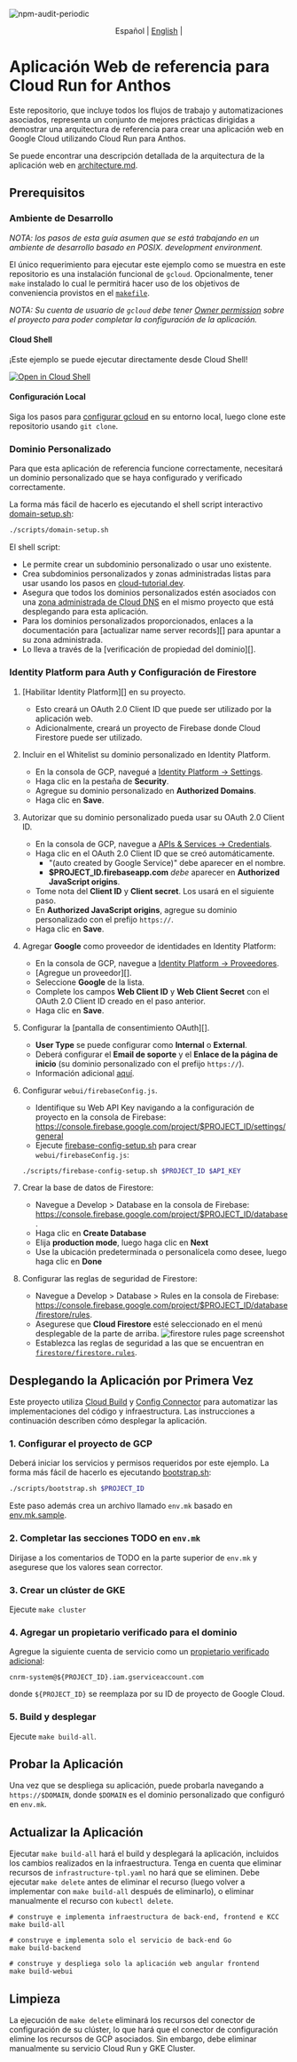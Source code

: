 ![npm-audit-periodic](https://github.com/GoogleCloudPlatform/cloud-run-anthos-reference-web-app/workflows/npm-audit-periodic/badge.svg)

<p align="center">
  <span>Español</span> |
  <a href="../README.md">English</a> |
</p>

# Aplicación Web de referencia para Cloud Run for Anthos

Este repositorio, que incluye todos los flujos de trabajo y automatizaciones asociados, representa un conjunto de mejores prácticas dirigidas a demostrar una arquitectura de referencia para crear una aplicación web en Google Cloud utilizando Cloud Run para Anthos.

Se puede encontrar una descripción detallada de la arquitectura de la aplicación web en [architecture.md][].

## Prerequisitos

### Ambiente de Desarrollo

*NOTA: los pasos de esta guía asumen que se está trabajando en un ambiente de desarrollo basado en POSIX.
development environment.*

El único requerimiento para ejecutar este ejemplo como se muestra en este repositorio es una instalación funcional de `gcloud`. Opcionalmente, tener `make` instalado lo cual le permitirá hacer uso de los objetivos de conveniencia provistos en el [`makefile`][].


*NOTA: Su cuenta de usuario de `gcloud` debe tener [Owner permission][] sobre el proyecto para poder completar la configuración de la aplicación.*

#### Cloud Shell

¡Este ejemplo se puede ejecutar directamente desde Cloud Shell!

[![Open in Cloud Shell](https://gstatic.com/cloudssh/images/open-btn.svg)](https://ssh.cloud.google.com/cloudshell/editor?cloudshell_git_repo=https%3A%2F%2Fgithub.com%2FGoogleCloudPlatform%2Fcloud-run-anthos-reference-web-app&cloudshell_git_branch=master)

#### Configuración Local

Siga los pasos para [configurar gcloud][] en su entorno local,
luego clone este repositorio usando `git clone`.

### Dominio Personalizado

Para que esta aplicación de referencia funcione correctamente, necesitará un dominio personalizado que se haya configurado y verificado correctamente.

La forma más fácil de hacerlo es ejecutando el shell script interactivo [domain-setup.sh][]:

```bash
./scripts/domain-setup.sh
```

El shell script:

* Le permite crear un subdominio personalizado o usar uno existente.
* Crea subdominios personalizados y zonas administradas listas para usar usando los pasos en
  [cloud-tutorial.dev][].
* Asegura que todos los dominios personalizados estén asociados con una [zona administrada de Cloud DNS][Cloud DNS Managed Zone]
  en el mismo proyecto que está desplegando para esta aplicación.
* Para los dominios personalizados proporcionados, enlaces a la documentación para
  [actualizar name server records][] para apuntar a su zona administrada.
* Lo lleva a través de la [verificación de propiedad del dominio][].

### Identity Platform para Auth y Configuración de Firestore

1. [Habilitar Identity Platform][] en su proyecto.
   * Esto creará un OAuth 2.0 Client ID que puede ser utilizado por la aplicación web.
   * Adicionalmente, creará un proyecto de Firebase donde Cloud Firestore puede ser utilizado.
1. Incluir en el Whitelist su dominio personalizado en Identity Platform.
   * En la consola de GCP, navegué a [Identity Platform -> Settings][].
   * Haga clic en la pestaña de **Security**.
   * Agregue su dominio personalizado en **Authorized Domains**.
   * Haga clic en **Save**.
1. Autorizar que su dominio personalizado pueda usar su OAuth 2.0 Client ID.
   * En la consola de GCP, navegue a [APIs & Services -> Credentials][].
   * Haga clic en el OAuth 2.0 Client ID que se creó automáticamente.
     * "(auto created by Google Service)" debe aparecer en el nombre.
     * **$PROJECT_ID.firebaseapp.com** _debe_ aparecer en
       **Authorized JavaScript origins**.
   * Tome nota del **Client ID** y **Client secret**. Los usará en el siguiente paso.
   * En **Authorized JavaScript origins**, agregue su dominio personalizado con el prefijo `https://`.
   * Haga clic en **Save**.
1. Agregar **Google** como proveedor de identidades en Identity Platform:
   * En la consola de GCP, navegue a [Identity Platform -> Proveedores][Identity Platform -> Providers].
   * [Agregue un proveedor][].
   * Seleccione **Google** de la lista.
   * Complete los campos **Web Client ID** y **Web Client Secret** con
     el OAuth 2.0 Client ID creado en el paso anterior.
   * Haga clic en **Save**.
1. Configurar la [pantalla de consentimiento OAuth][].
   * **User Type** se puede configurar como **Internal** o **External**.
   * Deberá configurar el **Email de soporte** y el
     **Enlace de la página de inicio** (su dominio personalizado con el prefijo `https://`).
   * Información adicional
     [aquí](https://support.google.com/cloud/answer/6158849?hl=en#userconsent).
1. Configurar `webui/firebaseConfig.js`.
   * Identifique su Web API Key navigando a la configuración de proyecto en la consola de Firebase:
     <https://console.firebase.google.com/project/$PROJECT_ID/settings/general>
   * Ejecute [firebase-config-setup.sh][] para crear `webui/firebaseConfig.js`:

   ```bash
   ./scripts/firebase-config-setup.sh $PROJECT_ID $API_KEY
   ```

1. Crear la base de datos de Firestore:
   * Navegue a Develop > Database en la consola de Firebase:
     <https://console.firebase.google.com/project/$PROJECT_ID/database>.
   * Haga clic en **Create Database**
   * Elija **production mode**, luego haga clic en **Next**
   * Use la ubicación predeterminada o personalícela como desee, luego haga clic en **Done**

1. Configurar las reglas de seguridad de Firestore:
   * Navegue a Develop > Database > Rules en la consola de Firebase:
     <https://console.firebase.google.com/project/$PROJECT_ID/database/firestore/rules>.
   * Asegurese que **Cloud Firestore** esté seleccionado en el menú desplegable de la parte de arriba.
     ![firestore rules page screenshot][]
   * Establezca las reglas de seguridad a las que se encuentran en [`firestore/firestore.rules`][].

## Desplegando la Aplicación por Primera Vez

Este proyecto utiliza [Cloud Build][] y [Config Connector][] para automatizar las implementaciones del código y infraestructura. Las instrucciones a continuación describen cómo desplegar la aplicación.

### 1. Configurar el proyecto de GCP

Deberá iniciar los servicios y permisos requeridos por este ejemplo. La forma más fácil de hacerlo es ejecutando [bootstrap.sh][]:

```bash
./scripts/bootstrap.sh $PROJECT_ID
```

Este paso además crea un archivo llamado `env.mk` basado en [env.mk.sample](env.mk.sample).

### 2. Completar las secciones TODO en `env.mk`

Dirijase a los comentarios de TODO en la parte superior de `env.mk` y asegurese que los valores sean corrector.

### 3. Crear un clúster de GKE

Ejecute `make cluster`

### 4. Agregar un propietario verificado para el dominio

Agregue la siguiente cuenta de servicio como un [propietario verificado adicional][additional verified owner]:

`cnrm-system@${PROJECT_ID}.iam.gserviceaccount.com`

donde `${PROJECT_ID}` se reemplaza por su ID de proyecto de Google Cloud.

### 5. Build y desplegar

Ejecute `make build-all`.

## Probar la Aplicación

Una vez que se despliega su aplicación, puede probarla navegando a `https://$DOMAIN`,
donde `$DOMAIN` es el dominio personalizado que configuró en `env.mk`.

## Actualizar la Aplicación

Ejecutar `make build-all` hará el build y desplegará la aplicación, incluidos los cambios realizados en la infraestructura. Tenga en cuenta que eliminar recursos de `infrastructure-tpl.yaml`
no hará que se eliminen. Debe ejecutar `make delete` antes de eliminar el recurso (luego volver a implementar con `make build-all` después de eliminarlo), o eliminar manualmente el recurso con `kubectl delete`.

```shell
# construye e implementa infraestructura de back-end, frontend e KCC
make build-all

# construye e implementa solo el servicio de back-end Go
make build-backend

# construye y despliega solo la aplicación web angular frontend
make build-webui
```

## Limpieza

La ejecución de `make delete` eliminará los recursos del conector de configuración de su clúster, lo que hará que el conector de configuración elimine los recursos de GCP asociados. Sin embargo, debe eliminar manualmente su servicio Cloud Run y ​​GKE Cluster.

[APIs & Services -> Credentials]: https://console.cloud.google.com/apis/credentials
[Cloud Build]: https://cloud.google.com/cloud-build/docs
[Config Connector]: https://cloud.google.com/config-connector/docs
[Cloud DNS Managed Zone]: https://cloud.google.com/dns/zones
[update name server records]: https://cloud.google.com/dns/docs/migrating#update_your_registrars_name_server_records
[domain ownership verification]: https://cloud.google.com/storage/docs/domain-name-verification#verification
[additional verified owner]: https://cloud.google.com/storage/docs/domain-name-verification?_ga=2.256052552.-234301672.1582050261#additional_verified_owners
[Enable Identity Platform]: https://console.cloud.google.com/marketplace/details/google-cloud-platform/customer-identity
[Identity Platform -> Providers]: https://console.cloud.google.com/customer-identity/providers
[Identity Platform quickstart guide]: https://cloud.google.com/identity-platform/docs/quickstart-email-password#sign_the_user_in
[Identity Platform page in the GCP console]: https://console.cloud.google.com/marketplace/details/google-cloud-platform/customer-identity
[OAuth consent screen]: https://console.cloud.google.com/apis/credentials/consent
[Identity Platform -> Settings]: https://console.cloud.google.com/customer-identity/settings
[Setting up OAuth 2.0 guide]: https://support.google.com/cloud/answer/6158849?hl=en
[configurar gcloud]: https://cloud.google.com/sdk/docs
[`makefile`]: ../makefile
[Owner permission]: https://console.cloud.google.com/iam-admin/roles/details/roles%3Cowner
[architecture.md]: architecture_sp.md
[cloud-tutorial.dev]: https://cloud-tutorial.dev/
[bootstrap.sh]: ../scripts/bootstrap.sh
[firebase-config-setup.sh]: ../scripts/firebase-config-setup.sh
[domain-setup.sh]: ../scripts/domain-setup.sh
[firestore rules page screenshot]: img/firestore_rules_page.png
[`firestore/firestore.rules`]: ../firestore/firestore.rules
